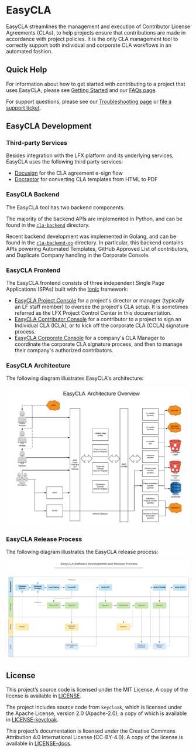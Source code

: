 # EasyCLA

​[​](https://circleci.com/gh/communitybridge/easycla)EasyCLA streamlines the management and execution of Contributor License Agreements \(CLAs\), to help projects ensure that contributions are made in accordance with project policies. It is the only CLA management tool to correctly support both individual and corporate CLA workflows in an automated fashion.

## Quick Help <a id="quick-help"></a>

For information about how to get started with contributing to a project that uses EasyCLA, please see [Getting Started](getting-started/) and our [FAQs page](https://github.com/communitybridge/docs/tree/f3a4dfdd6f9845ac96d41cd1b8878b1e12f70c92/easycla/getting-started/easycla-faqs/README.md).

For support questions, please see our [Troubleshooting page](getting-started/easycla-troubleshooting/) or [file a support ticket](https://docs.linuxfoundation.org/lfx/v/v2/easycla/getting-started/easycla-troubleshooting).

## EasyCLA Development

### Third-party Services <a id="third-party-services"></a>

​Besides integration with the LFX platform and its underlying services, EasyCLA uses the following third party services:

* ​[Docusign](https://www.docusign.com/) for the CLA agreement e-sign flow
* ​[Docraptor](https://docraptor.com/) for converting CLA templates from HTML to PDF

### EasyCLA Backend <a id="cla-backend"></a>

The EasyCLA tool has two backend components.

The majority of the backend APIs are implemented in Python, and can be found in the [`cla-backend`](https://github.com/communitybridge/easycla/tree/master/cla-backend) directory.

Recent backend development was implemented in Golang, and can be found in the [`cla-backend-go`](https://github.com/communitybridge/easycla/tree/master/cla-backend-go) directory. In particular, this backend contains APIs powering Automated Templates, GitHub Approved List of contributors, and Duplicate Company handling in the Corporate Console.

### EasyCLA Frontend <a id="cla-frontend"></a>

The EasyCLA frontend consists of three independent Single Page Applications \(SPAs\) built with the [Ionic](https://ionicframework.com/) framework:

* [EasyCLA Project Console](https://projectadmin.lfx.linuxfoundation.org/) for a project's director or manager \(typically an LF staff member\) to oversee the project's CLA setup. It is sometimes referred as the LFX Project Control Center in this documentation.
* [EasyCLA Contributor Console](https://github.com/communitybridge/easycla-contributor-console) for a contributor to a project to sign an Individual CLA \(ICLA\), or to kick off the corporate CLA \(CCLA\) signature process.
* [EasyCLA Corporate Console](https://member.lfx.linuxfoundation.org/) for a company's CLA Manager to coordinate the corporate CLA signature process, and then to manage their company's authorized contributors.

### EasyCLA Architecture <a id="easycla-architecture"></a>

The following diagram illustrates EasyCLA's architecture:

![EasyCLA Architecture Overview](../.gitbook/assets/easycla-architecture-overview.png)

### EasyCLA Release Process <a id="easycla-release-process"></a>

The following diagram illustrates the EasyCLA release process:

![EasyCLA Release Process](../.gitbook/assets/easycla-software-development-and-release_process.png)

## License <a id="license"></a>

This project’s source code is licensed under the MIT License. A copy of the license is available in [LICENSE](https://github.com/communitybridge/easycla/blob/main/LICENSE).

The project includes source code from `keycloak`, which is licensed under the Apache License, version 2.0 \(Apache-2.0\), a copy of which is available in [LICENSE-keycloak](https://github.com/communitybridge/easycla/blob/main/LICENSE-keycloak).

This project’s documentation is licensed under the Creative Commons Attribution 4.0 International License \(CC-BY-4.0\). A copy of the license is available in [LICENSE-docs](https://github.com/communitybridge/easycla/blob/main/LICENSE-docs).

